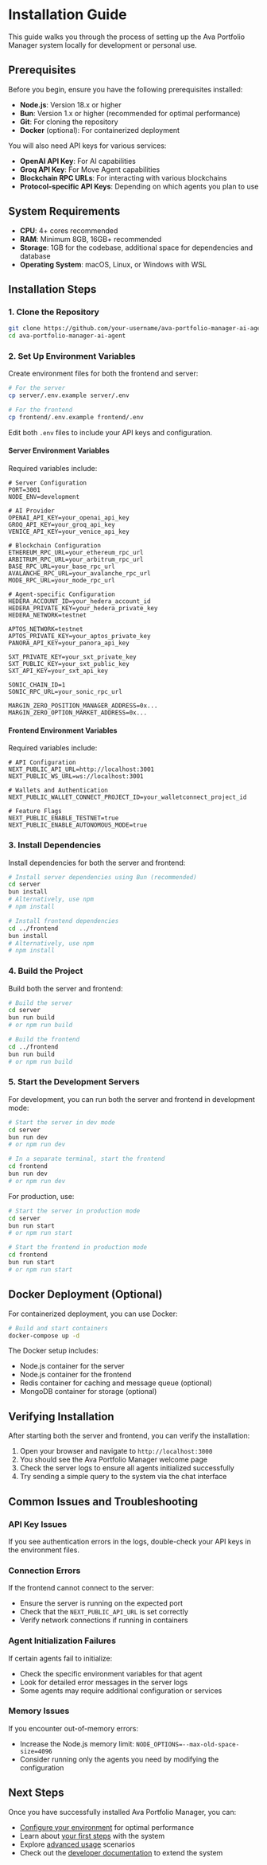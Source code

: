 # Installation Guide

This guide walks you through the process of setting up the Ava Portfolio Manager system locally for development or personal use.

## Prerequisites

Before you begin, ensure you have the following prerequisites installed:

- **Node.js**: Version 18.x or higher
- **Bun**: Version 1.x or higher (recommended for optimal performance)
- **Git**: For cloning the repository
- **Docker** (optional): For containerized deployment

You will also need API keys for various services:

- **OpenAI API Key**: For AI capabilities
- **Groq API Key**: For Move Agent capabilities
- **Blockchain RPC URLs**: For interacting with various blockchains
- **Protocol-specific API Keys**: Depending on which agents you plan to use

## System Requirements

- **CPU**: 4+ cores recommended
- **RAM**: Minimum 8GB, 16GB+ recommended
- **Storage**: 1GB for the codebase, additional space for dependencies and database
- **Operating System**: macOS, Linux, or Windows with WSL

## Installation Steps

### 1. Clone the Repository

```bash
git clone https://github.com/your-username/ava-portfolio-manager-ai-agent.git
cd ava-portfolio-manager-ai-agent
```

### 2. Set Up Environment Variables

Create environment files for both the frontend and server:

```bash
# For the server
cp server/.env.example server/.env

# For the frontend
cp frontend/.env.example frontend/.env
```

Edit both `.env` files to include your API keys and configuration.

#### Server Environment Variables

Required variables include:

```
# Server Configuration
PORT=3001
NODE_ENV=development

# AI Provider
OPENAI_API_KEY=your_openai_api_key
GROQ_API_KEY=your_groq_api_key
VENICE_API_KEY=your_venice_api_key

# Blockchain Configuration
ETHEREUM_RPC_URL=your_ethereum_rpc_url
ARBITRUM_RPC_URL=your_arbitrum_rpc_url
BASE_RPC_URL=your_base_rpc_url
AVALANCHE_RPC_URL=your_avalanche_rpc_url
MODE_RPC_URL=your_mode_rpc_url

# Agent-specific Configuration
HEDERA_ACCOUNT_ID=your_hedera_account_id
HEDERA_PRIVATE_KEY=your_hedera_private_key
HEDERA_NETWORK=testnet

APTOS_NETWORK=testnet
APTOS_PRIVATE_KEY=your_aptos_private_key
PANORA_API_KEY=your_panora_api_key

SXT_PRIVATE_KEY=your_sxt_private_key
SXT_PUBLIC_KEY=your_sxt_public_key
SXT_API_KEY=your_sxt_api_key

SONIC_CHAIN_ID=1
SONIC_RPC_URL=your_sonic_rpc_url

MARGIN_ZERO_POSITION_MANAGER_ADDRESS=0x...
MARGIN_ZERO_OPTION_MARKET_ADDRESS=0x...
```

#### Frontend Environment Variables

Required variables include:

```
# API Configuration
NEXT_PUBLIC_API_URL=http://localhost:3001
NEXT_PUBLIC_WS_URL=ws://localhost:3001

# Wallets and Authentication
NEXT_PUBLIC_WALLET_CONNECT_PROJECT_ID=your_walletconnect_project_id

# Feature Flags
NEXT_PUBLIC_ENABLE_TESTNET=true
NEXT_PUBLIC_ENABLE_AUTONOMOUS_MODE=true
```

### 3. Install Dependencies

Install dependencies for both the server and frontend:

```bash
# Install server dependencies using Bun (recommended)
cd server
bun install
# Alternatively, use npm
# npm install

# Install frontend dependencies
cd ../frontend
bun install
# Alternatively, use npm
# npm install
```

### 4. Build the Project

Build both the server and frontend:

```bash
# Build the server
cd server
bun run build
# or npm run build

# Build the frontend
cd ../frontend
bun run build
# or npm run build
```

### 5. Start the Development Servers

For development, you can run both the server and frontend in development mode:

```bash
# Start the server in dev mode
cd server
bun run dev
# or npm run dev

# In a separate terminal, start the frontend
cd frontend
bun run dev
# or npm run dev
```

For production, use:

```bash
# Start the server in production mode
cd server
bun run start
# or npm run start

# Start the frontend in production mode
cd frontend
bun run start
# or npm run start
```

## Docker Deployment (Optional)

For containerized deployment, you can use Docker:

```bash
# Build and start containers
docker-compose up -d
```

The Docker setup includes:
- Node.js container for the server
- Node.js container for the frontend
- Redis container for caching and message queue (optional)
- MongoDB container for storage (optional)

## Verifying Installation

After starting both the server and frontend, you can verify the installation:

1. Open your browser and navigate to `http://localhost:3000`
2. You should see the Ava Portfolio Manager welcome page
3. Check the server logs to ensure all agents initialized successfully
4. Try sending a simple query to the system via the chat interface

## Common Issues and Troubleshooting

### API Key Issues

If you see authentication errors in the logs, double-check your API keys in the environment files.

### Connection Errors

If the frontend cannot connect to the server:
- Ensure the server is running on the expected port
- Check that the `NEXT_PUBLIC_API_URL` is set correctly
- Verify network connections if running in containers

### Agent Initialization Failures

If certain agents fail to initialize:
- Check the specific environment variables for that agent
- Look for detailed error messages in the server logs
- Some agents may require additional configuration or services

### Memory Issues

If you encounter out-of-memory errors:
- Increase the Node.js memory limit: `NODE_OPTIONS=--max-old-space-size=4096`
- Consider running only the agents you need by modifying the configuration

## Next Steps

Once you have successfully installed Ava Portfolio Manager, you can:

- [Configure your environment](./configuration.md) for optimal performance
- Learn about [your first steps](./first-steps.md) with the system
- Explore [advanced usage](./advanced-usage.md) scenarios
- Check out the [developer documentation](../developers/index.md) to extend the system 